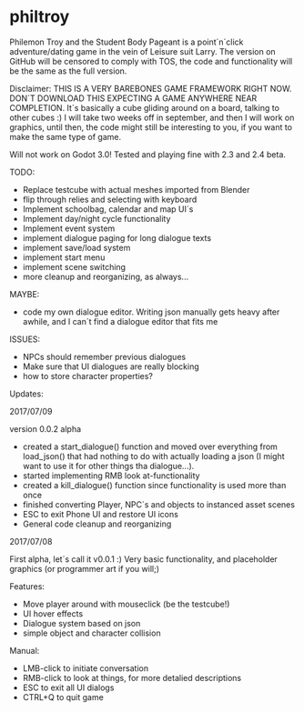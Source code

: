 # philtroy
Philemon Troy and the Student Body Pageant
is a point´n´click adventure/dating game in the vein of Leisure suit Larry. The version on GitHub will be censored to comply with TOS, the code and functionality will be the same as the full version.

Disclaimer: THIS IS A VERY BAREBONES GAME FRAMEWORK RIGHT NOW. DON`T DOWNLOAD THIS EXPECTING A GAME ANYWHERE NEAR COMPLETION. It´s basically a cube gliding around on a board, talking to other cubes :) I will take two weeks off in september, and then I will work on graphics, until then, the code might still be interesting to you, if you want to make the same type of game.

Will not work on Godot 3.0! Tested and playing fine with 2.3 and 2.4 beta.

TODO:
- Replace testcube with actual meshes imported from Blender
- flip through relies and selecting with keyboard
- Implement schoolbag, calendar and map UI´s
- Implement day/night cycle functionality
- Implement event system
- implement dialogue paging for long dialogue texts 
- implement save/load system
- implement start menu
- implement scene switching
- more cleanup and reorganizing, as always...

MAYBE:
- code my own dialogue editor. Writing json manually gets heavy after awhile, and I can´t find a dialogue editor that fits me

ISSUES:
- NPCs should remember previous dialogues
- Make sure that UI dialogues are really blocking
- how to store character properties?



Updates:

2017/07/09

version 0.0.2 alpha

- created a start_dialogue() function and moved over everything from load_json() that had nothing to do with actually loading a json (I might want to use it for other things tha dialogue...).
- started implementing RMB look at-functionality
- created a kill_dialogue() function since functionality is used more than once
- finished converting Player, NPC´s and objects to instanced asset scenes
- ESC to exit Phone UI and restore UI icons
- General code cleanup and reorganizing

2017/07/08

First alpha, let´s call it v0.0.1 :)
Very basic functionality, and placeholder graphics (or programmer art if you will;)

Features:
- Move player around with mouseclick (be the testcube!)
- UI hover effects
- Dialogue system based on json
- simple object and character collision 

Manual:
- LMB-click to initiate conversation
- RMB-click to look at things, for more detalied descriptions
- ESC to exit all UI dialogs
- CTRL+Q to quit game



